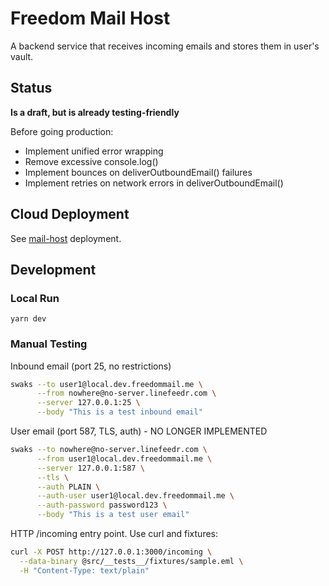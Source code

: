 # Freedom Mail Host

A backend service that receives incoming emails and stores them in user's vault.

## Status

**Is a draft, but is already testing-friendly**

Before going production:

- Implement unified error wrapping
- Remove excessive console.log()
- Implement bounces on deliverOutboundEmail() failures
- Implement retries on network errors in deliverOutboundEmail()

## Cloud Deployment

See [mail-host](../../deploy/3.1_mail-host/README.md) deployment.

## Development

### Local Run

```shell
yarn dev
```

### Manual Testing

Inbound email (port 25, no restrictions)

```bash
swaks --to user1@local.dev.freedommail.me \
      --from nowhere@no-server.linefeedr.com \
      --server 127.0.0.1:25 \
      --body "This is a test inbound email"
```

User email (port 587, TLS, auth) - NO LONGER IMPLEMENTED

```bash
swaks --to nowhere@no-server.linefeedr.com \
      --from user1@local.dev.freedommail.me \
      --server 127.0.0.1:587 \
      --tls \
      --auth PLAIN \
      --auth-user user1@local.dev.freedommail.me \
      --auth-password password123 \
      --body "This is a test user email"
```


HTTP /incoming entry point. Use curl and fixtures:

```bash
curl -X POST http://127.0.0.1:3000/incoming \
  --data-binary @src/__tests__/fixtures/sample.eml \
  -H "Content-Type: text/plain"
```
